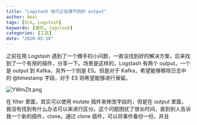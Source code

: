 ```yaml
---
title: "Logstash 技巧之处理不同的 output"
author: Neal
tags: [ELK, Logstash]
keywords: [插件, logstash]
categories: [工具]
date: "2020-05-18" 
---
```


之前在用 Logstash 遇到了一个棘手的小问题，一直没找到好的解决方案，后来找到了一个有用的插件，分享一下。场景是这样的，Logstash 有两个 output，一个是 output 到 Kafka，另外一个则是 ES。但是对于 Kafka，希望能够移除日志中的 @timestamp 字段，对于 ES 则希望能够进行保留。

![YWmZlt.png](https://s1.ax1x.com/2020/05/18/YWmZlt.png)

在 filter 里面，其实可以使用 mutate 插件来修改字段的，但是在 output 里面，我没有找到有什么办法可以来进行区分。这个问题困扰了很长时间，直到别人告诉我一个新的插件，clone。通过 clone 插件，可以将事件备份一份，并且
